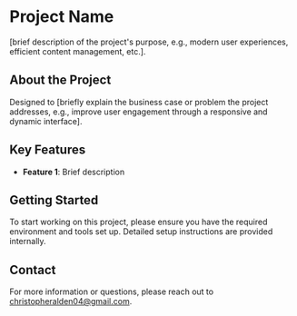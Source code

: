 # Project Name

[brief description of the project's purpose, e.g., modern user experiences, efficient content management, etc.].

## About the Project

Designed to [briefly explain the business case or problem the project addresses, e.g., improve user engagement through a responsive and dynamic interface].

## Key Features

- **Feature 1**: Brief description

## Getting Started

To start working on this project, please ensure you have the required environment and tools set up. Detailed setup instructions are provided internally.

## Contact

For more information or questions, please reach out to christopheralden04@gmail.com.
